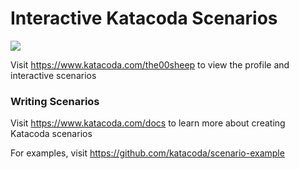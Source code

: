 # Interactive Katacoda Scenarios

[![](http://shields.katacoda.com/katacoda/the00sheep/count.svg)](https://www.katacoda.com/the00sheep "Get your profile on Katacoda.com")

Visit https://www.katacoda.com/the00sheep to view the profile and interactive scenarios

### Writing Scenarios
Visit https://www.katacoda.com/docs to learn more about creating Katacoda scenarios

For examples, visit https://github.com/katacoda/scenario-example
